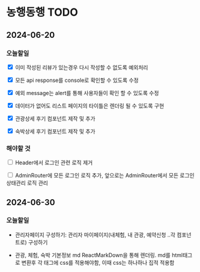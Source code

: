 # 농행동행 TODO

## 2024-06-20

### 오늘할일

<input type="checkbox" checked> 이미 작성된 리뷰가 있는경우 다시 작성할 수 없도록 예외처리

<input type="checkbox" checked> 모든 api response를 console로 확인할 수 있도록 수정

<input type="checkbox" checked> 예외 message는 alert를 통해 사용자들이 확인 할 수 있도록 수정

<input type="checkbox" checked> 데이터가 없어도 리스트 페이지의 타이틀은 렌더링 될 수 있도록 구현

<input type="checkbox" checked> 관광상세 후기 컴포넌트 제작 및 추가

<input type="checkbox" checked> 숙박상세 후기 컴포넌트 제작 및 추가

### 해야할 것

<input type="checkbox" > Header에서 로그인 관련 로직 제거

<input type="checkbox" > AdminRouter에 모든 로그인 로직 추가, 앞으로는 AdminRouter에서 모든 로그인 상태관리 로직 관리

## 2024-06-30

### 오늘할일

- 관리자페이지 구성하기: 관리자 마이페이지(내체험, 내 관광, 예약신청 ..각 컴포넌트로) 구성하기

- 관광, 체험, 숙박 기본정보 md ReactMarkDown을 통해 렌더링. md를 html태그로 변환후 각 태그에 css를 적용해야함, 이때 css는 하나하나 집적 적용함
